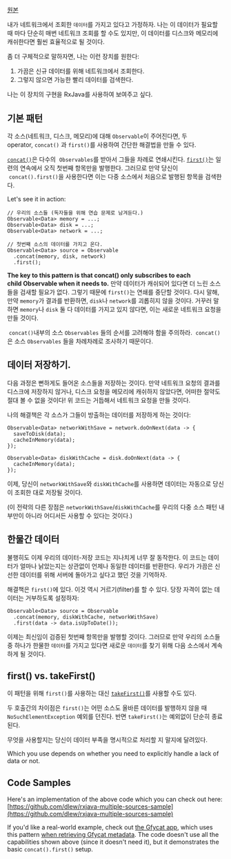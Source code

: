 # 

[원본](http://blog.danlew.net/2015/06/22/loading-data-from-multiple-sources-with-rxjava/)

내가 네트워크에서 조회한 `데이터`를 가지고 있다고 가정하자. 나는 이 데이터가 필요할 때 마다 단순히 매번 네트워크 조회를 할 수도 있지만, 이 데이터를 디스크와 메모리에 캐쉬한다면 훨씬 효율적으로 될 것이다.

좀 더 구체적으로 말하자면, 나는 이런 장치를 원한다:

1. 가끔은 신규 데이터를 위해 네트워크에서 조회한다.
2. 그렇지 않으면 가능한 빨리 데이터를 검색한다.

나는 이 장치의 구현을 RxJava를 사용하여 보여주고 싶다.

##  기본 패턴

각 소스(네트워크, 디스크, 메모리)에 대해 `Observable`이 주어진다면, 두 operator, `concat()` 과 `first()`를 사용하여 간단한 해결법을 만들 수 있다.

[`concat()`](http://reactivex.io/documentation/operators/concat.html)은 다수의  `Observables`를 받아서 그들을 차례로 연쇄시킨다. [`first()`](http://reactivex.io/documentation/operators/first.html)는 일련의 연속에서 오직 첫번째 항목만을 발행한다. 그러므로 만약 당신이  `concat().first()`을 사용한다면 이는 다중 소스에서 처음으로 발행된 항목을 검색한다.

Let's see it in action:

```
// 우리의 소스들 (독자들을 위해 연습 문제로 남겨둔다.)
Observable<Data> memory = ...;  
Observable<Data> disk = ...;  
Observable<Data> network = ...;

// 첫번째 소스의 데이터를 가지고 온다.
Observable<Data> source = Observable  
  .concat(memory, disk, network)
  .first();
```

**The key to this pattern is that concat() only subscribes to each child Observable when it needs to.** 만약 데이터가 캐쉬되어 있다면 더 느린 소스들을 검새할 필요가 없다. 그렇기 때문에 `first()`는 연쇄를 중단할 것이다. 다시 말해, 만약 `memory`가 결과를 반환하면, `disk`나 `network`를 괴롭히지 않을 것이다. 거꾸러 말하면 `memory`나 `disk` 둘 다 데이터를 가지고 있지 않다면, 이는 새로운 네트워크 요청을 만들 것이다.

 `concat()`내부의 소스 `Observables` 들의 순서를 고려해야 함을 주의하라.  `concat()`은 소스 `Observables` 들을 차례차례로 조사하기 때문이다.

## 데이터 저장하기.

다음 과정은 뻔하게도 들어온 소스들을 저장하는 것이다. 만약 네트워크 요청의 결과를 디스크에 저장하지 않거나, 디스크 요청을 메모리에 캐쉬하지 않았다면, 어떠한 절약도 절대 볼 수 없을 것이다! 위 코드는 거듭해서 네트워크 요청을 만들 것이다.

나의 해결책은 각 소스가 그들이 방출하는 데이터를 저장하게 하는 것이다:

```
Observable<Data> networkWithSave = network.doOnNext(data -> {  
  saveToDisk(data);
  cacheInMemory(data);
});

Observable<Data> diskWithCache = disk.doOnNext(data -> {  
  cacheInMemory(data);
});
```

이제, 당신이 `networkWithSave`와 `diskWithCache`를 사용하면 데이터는 자동으로 당신이 조회한 대로 저장될 것이다.

(이 전략의 다른 장점은 `networkWithSave`/`diskWithCache`를 우리의 다중 소스 패턴 내부만이 아니라 어디서든 사용할 수 있다는 것이다.)

## 한물간 데이터

불행히도 이제 우리의 데이터-저장 코드는 지나치게 너무 잘 동작한다. 이 코드는 데이터가 얼마나 낡았는지는 상관없이 언제나 동일한 데이터를 반환한다. 우리가 가끔은 신선한 데이터를 위해 서버에 돌아가고 싶다고 했던 것을 기억하자.

해결책은 `first()`에 있다. 이것 역시 거르기(filter)를 할 수 있다. 당장 자격이 없는 데이터는 거부하도록 설정하자:

```
Observable<Data> source = Observable  
  .concat(memory, diskWithCache, networkWithSave)
  .first(data -> data.isUpToDate());
```

이제는 최신임이 검증된 첫번째 항목만을 발행할 것이다. 그러므로 만약 우리의 소스들 중 하나가 한물한 `데이터`를 가지고 있다면 새로운 `데이터`를 찾기 위해 다음 소스에서 계속 하게 될 것이다.

## first() vs. takeFirst()

이 패턴을 위해 `first()`를 사용하는 대신 [`takeFirst()`](http://reactivex.io/RxJava/javadoc/rx/Observable.html#takeFirst(rx.functions.Func1))를 사용할 수도 있다.

두 호출간의 차이점은 `first()`는 어떤 소스도 올바른 데이터를 발행하지 않을 때 `NoSuchElementException` 예외를 던진다. 반면 `takeFirst()`는 예외없이 단순히 종료된다.

무엇을 사용할지는 당신이 데이터 부족을 명시적으로 처리할 지 말지에 달려있다.

Which you use depends on whether you need to explicitly handle a lack of data or not.

## Code Samples

Here's an implementation of the above code which you can check out here:[https://github.com/dlew/rxjava-multiple-sources-sample](https://github.com/dlew/rxjava-multiple-sources-sample)

If you'd like a real-world example, check out [the Gfycat app](https://github.com/dlew/android-gfycat), which uses this pattern [when retrieving Gfycat metadata](https://github.com/dlew/android-gfycat/blob/6154ab4bf056a080a0d4fbc69c63594d2b3a4387/Gfycat/src/main/java/net/danlew/gfycat/service/GfycatService.java#L61-L76). The code doesn't use all the capabilities shown above (since it doesn't need it), but it demonstrates the basic `concat().first()` setup.